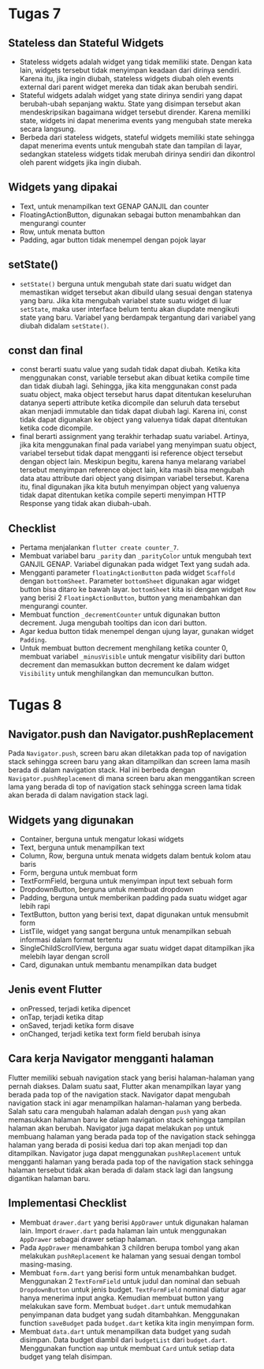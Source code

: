 # Tugas 7
## Stateless dan Stateful Widgets
- Stateless widgets adalah widget yang tidak memiliki state. Dengan kata lain, widgets tersebut tidak menyimpan keadaan dari dirinya sendiri. Karena itu, jika ingin diubah, stateless widgets diubah oleh events external dari parent widget mereka dan tidak akan berubah sendiri.
- Stateful widgets adalah widget yang state dirinya sendiri yang dapat berubah-ubah sepanjang waktu. State yang disimpan tersebut akan mendeskripsikan bagaimana widget tersebut dirender. Karena memiliki state, widgets ini dapat menerima events yang mengubah state mereka secara langsung.
- Berbeda dari stateless widgets, stateful widgets memiliki state sehingga dapat menerima events untuk mengubah state dan tampilan di layar, sedangkan stateless widgets tidak merubah dirinya sendiri dan dikontrol oleh parent widgets jika ingin diubah.

## Widgets yang dipakai
- Text, untuk menampilkan text GENAP GANJIL dan counter
- FloatingActionButton, digunakan sebagai button menambahkan dan mengurangi counter
- Row, untuk menata button
- Padding, agar button tidak menempel dengan pojok layar

## setState()
- `setState()` berguna untuk mengubah state dari suatu widget dan memastikan widget tersebut akan dibuild ulang sesuai dengan statenya yang baru. Jika kita mengubah variabel state suatu widget di luar `setState`, maka user interface belum tentu akan diupdate mengikuti state yang baru. Variabel yang berdampak tergantung dari variabel yang diubah didalam `setState()`. 

## const dan final
- const berarti suatu value yang sudah tidak dapat diubah. Ketika kita menggunakan const, variable tersebut akan dibuat ketika compile time dan tidak diubah lagi. Sehingga, jika kita menggunakan const pada suatu object, maka object tersebut harus dapat ditentukan keseluruhan datanya seperti attribute ketika dicompile dan seluruh data tersebut akan menjadi immutable dan tidak dapat diubah lagi. Karena ini, const tidak dapat digunakan ke object yang valuenya tidak dapat ditentukan ketika code dicompile.
- final berarti assignment yang terakhir terhadap suatu variabel. Artinya, jika kita menggunakan final pada variabel yang menyimpan suatu object, variabel tersebut tidak dapat mengganti isi reference object tersebut dengan object lain. Meskipun begitu, karena hanya melarang variabel tersebut menyimpan reference object lain, kita masih bisa mengubah data atau attribute dari object yang disimpan variabel tersebut. Karena itu, final digunakan jika kita butuh menyimpan object yang valuenya tidak dapat ditentukan ketika compile seperti menyimpan HTTP Response yang tidak akan diubah-ubah.

## Checklist
- Pertama menjalankan `flutter create counter_7`.
- Membuat variabel baru `_parity` dan `_parityColor` untuk mengubah text GANJIL GENAP. Variabel digunakan pada widget Text yang sudah ada.
- Mengganti parameter `floatingActionButton` pada widget `Scaffold` dengan `bottomSheet`. Parameter `bottomSheet` digunakan agar widget button bisa ditaro ke bawah layar. `bottomSheet` kita isi dengan widget `Row` yang berisi 2 `FloatingActionButton`, button yang menambahkan dan mengurangi counter.
- Membuat function `_decrementCounter` untuk digunakan button decrement. Juga mengubah tooltips dan icon dari button.
- Agar kedua button tidak menempel dengan ujung layar, gunakan widget `Padding`.
- Untuk membuat button decrement menghilang ketika counter 0, membuat variabel `_minusVisible` untuk mengatur visibility dari button decrement dan memasukkan button decrement ke dalam widget `Visibility` untuk menghilangkan dan memunculkan button.

# Tugas 8
## Navigator.push dan Navigator.pushReplacement
Pada `Navigator.push`, screen baru akan diletakkan pada top of navigation stack sehingga screen baru yang akan ditampilkan dan screen lama masih berada di dalam navigation stack. Hal ini berbeda dengan `Navigator.pushReplacement` di mana screen baru akan menggantikan screen lama yang berada di top of navigation stack sehingga screen lama tidak akan berada di dalam navigation stack lagi.

## Widgets yang digunakan
- Container, berguna untuk mengatur lokasi widgets
- Text, berguna untuk menampilkan text
- Column, Row, berguna untuk menata widgets dalam bentuk kolom atau baris
- Form, berguna untuk membuat form
- TextFormField, berguna untuk menyimpan input text sebuah form
- DropdownButton, berguna untuk membuat dropdown
- Padding, berguna untuk memberikan padding pada suatu widget agar lebih rapi
- TextButton, button yang berisi text, dapat digunakan untuk mensubmit form
- ListTile, widget yang sangat berguna untuk menampilkan sebuah informasi dalam format tertentu
- SingleChildScrollView, berguna agar suatu widget dapat ditampilkan jika melebih layar dengan scroll
- Card, digunakan untuk membantu menampilkan data budget

## Jenis event Flutter
- onPressed, terjadi ketika dipencet
- onTap, terjadi ketika ditap
- onSaved, terjadi ketika form disave
- onChanged, terjadi ketika text form field berubah isinya

## Cara kerja Navigator mengganti halaman
Flutter memiliki sebuah navigation stack yang berisi halaman-halaman yang pernah diakses. Dalam suatu saat, Flutter akan menampilkan layar yang berada pada top of the navigation stack. Navigator dapat mengubah navigation stack ini agar menampilkan halaman-halaman yang berbeda. Salah satu cara mengubah halaman adalah dengan `push` yang akan memasukkan halaman baru ke dalam navigation stack sehingga tampilan halaman akan berubah. Navigator juga dapat melakukan `pop` untuk membuang halaman yang berada pada top of the navigation stack sehingga halaman yang berada di posisi kedua dari top akan menjadi top dan ditampilkan. Navigator juga dapat menggunakan `pushReplacement` untuk mengganti halaman yang berada pada top of the navigation stack sehingga halaman tersebut tidak akan berada di dalam stack lagi dan langsung digantikan halaman baru.

## Implementasi Checklist
- Membuat `drawer.dart` yang berisi `AppDrawer` untuk digunakan halaman lain. Import `drawer.dart` pada halaman lain untuk menggunakan `AppDrawer` sebagai drawer setiap halaman.
- Pada `AppDrawer` menambahkan 3 children berupa tombol yang akan melakukan `pushReplacement` ke halaman yang sesuai dengan tombol masing-masing.
- Membuat `form.dart` yang berisi form untuk menambahkan budget. Menggunakan 2 `TextFormField` untuk judul dan nominal dan sebuah `DropdownButton` untuk jenis budget. `TextFormField` nominal diatur agar hanya menerima input angka. Kemudian membuat button yang melakukan save form. Membuat `budget.dart` untuk memudahkan penyimpanan data budget yang sudah ditambahkan. Menggunakan function `saveBudget` pada `budget.dart` ketika kita ingin menyimpan form.
- Membuat `data.dart` untuk menampilkan data budget yang sudah disimpan. Data budget diambil dari `budgetList` dari `budget.dart`. Menggunakan function `map` untuk membuat `Card` untuk setiap data budget yang telah disimpan.

